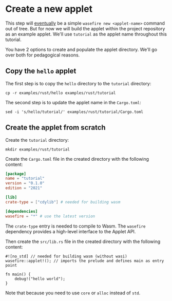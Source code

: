 # Create a new applet

This step will [eventually](https://github.com/google/wasefire/issues/38) be a
simple `wasefire new <applet-name>` command out of tree. But for now we will
build the applet within the project repository as an example applet. We'll use
`tutorial` as the applet name throughout this tutorial.

You have 2 options to create and populate the applet directory. We'll go over
both for pedagogical reasons.

## Copy the `hello` applet

The first step is to copy the `hello` directory to the `tutorial` directory:

```shell
cp -r examples/rust/hello examples/rust/tutorial
```

The second step is to update the applet name in the `Cargo.toml`:

```shell
sed -i 's/hello/tutorial/' examples/rust/tutorial/Cargo.toml
```

## Create the applet from scratch

Create the `tutorial` directory:

```shell
mkdir examples/rust/tutorial
```

Create the `Cargo.toml` file in the created directory with the following
content:

```toml
[package]
name = "tutorial"
version = "0.1.0"
edition = "2021"

[lib]
crate-type = ["cdylib"] # needed for building wasm

[dependencies]
wasefire = "*" # use the latest version
```

The `crate-type` entry is needed to compile to Wasm. The `wasefire` dependency
provides a high-level interface to the Applet API.

Then create the `src/lib.rs` file in the created directory with the following
content:

```rust,no_run
#![no_std] // needed for building wasm (without wasi)
wasefire::applet!(); // imports the prelude and defines main as entry point

fn main() {
    debug!("hello world");
}
```

Note that because you need to use `core` or `alloc` instead of `std`.

